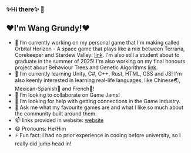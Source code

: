 ### ✨Hi there✨ 👋

## ❤️I'm Wang Grundy!❤️

- 🔭 I’m currently working on my personal game that I'm making called Orbital Horizon - A space game that plays like a mix between Terraria, Corekeeper and Stardew Valley: [link](https://github.com/JDgoldvox/ProjectEXP). I'm also still a student about to graduate in the summer of 2025! I'm also working on my final honours project about Behaviour Trees and Genetic Algorithms [link](https://github.com/JDgoldvox/WangYuGrundyHonoursProject).
- 🌱 I’m currently learning Unity, C#, C++, Rust, HTML, CSS and JS! I'm also keenly interested in learning real-life languages, like Chinese🌏, Mexican-Spanish🧭 and French🐌!
- 👯 I’m looking to collaborate on Game Jams!
- 🤔 I’m looking for help with getting connections in the Game industry.
- 💬 Ask me what my favourite games are and what I like so much about the community built around them.
- 📫 links provided in website: [website](https://jdgoldvox.com/#Contact-Details)
- 😄 Pronouns: He/Him
- ⚡ Fun fact: I had no prior experience in coding before university, so I really did jump head in!
